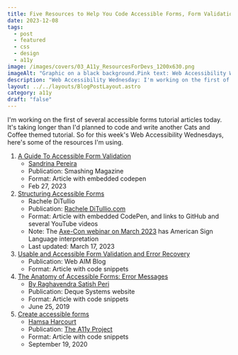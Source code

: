 ```yaml
---
title: Five Resources to Help You Code Accessible Forms, Form Validation, and Error Messages
date: 2023-12-08
tags:
  - post
  - featured
  - css
  - design
  - a11y
image: /images/covers/03_A11y_ResourcesForDevs_1200x630.png
imageAlt: "Graphic on a black background.Pink text: Web Accessibility Wednesdayslaptop emoji + wheelchair emojiOrange text: A11y Resources for Devs!pink to orange gradient text: https://gingerkiwi.blog"
description: "Web Accessibility Wednesday: I'm working on the first of several accessible forms tutorial articles today. It's taking longer than I'd planned to code and write another Cats and Coffee themed tutorial. So for this week's Web Accessibility Wednesdays, here's some of the resources I'm using."
layout: ../../layouts/BlogPostLayout.astro
category: a11y
draft: "false"
---
```

I'm working on the first of several accessible forms tutorial articles today. It's taking longer than I'd planned to code and write another Cats and Coffee themed tutorial. So for this week's Web Accessibility Wednesdays, here's some of the resources I'm using.

1. [A Guide To Accessible Form Validation](https://www.smashingmagazine.com/2023/02/guide-accessible-form-validation/)
	- [Sandrina Pereira](https://www.smashingmagazine.com/author/sandrina-pereira/)
	- Publication: Smashing Magazine
	- Format: Article with embedded codepen
	- Feb 27, 2023
2. [Structuring Accessible Forms](https://racheleditullio.com/talks/accessible-forms/)
	- Rachele DiTullio
	- Publication: [Rachele DiTullio.com](https://racheleditullio.com)
	- Format: Article with embedded CodePen, and links to GitHub and several YouTube videos
	- Note: The [Axe-Con webinar on March 2023](https://www.youtube.com/watch?v=hc_mWh4T2bE&feature=youtu.be) has American Sign Language interpretation
	- Last updated: March 17, 2023
3. [Usable and Accessible Form Validation and Error Recovery](https://webaim.org/techniques/formvalidation)
	- Publication: Web AIM Blog
	- Format: Article with code snippets
4. [The Anatomy of Accessible Forms: Error Messages](https://www.deque.com/blog/anatomy-of-accessible-forms-error-messages/)
	- [By Raghavendra Satish Peri](https://www.deque.com/blog/author/raghavendra-perideque-com/)
	- Publication: Deque Systems website
	- Format: Article with code snippets
	- June 25, 2019
5. [Create accessible forms](https://www.a11yproject.com/posts/how-to-write-accessible-forms/)
	- [Hamsa Harcourt](https://www.a11yproject.com/authors/#hamsa-harcourt)
	- Publication: [The A11y Project](https://www.a11yproject.com)
	- Format: Article with code snippets
	- September 19, 2020